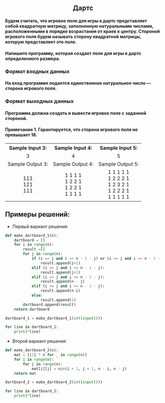 <h2 style="text-align:center">Дартс</h2>

#### Будем считать, что игровое поле для игры в дартс представляет собой квадратную матрицу, заполненную натуральными числами, расположенными в порядке возрастания от краев к центру. Стороной игрового поля будем называть сторону квадратной матрицы, которую представляет это поле.

#### Напишите программу, которая создает поле для игры в дартс определенного размера.

### Формат входных данных
#### На вход программе подается единственное натуральное число — сторона игрового поля.

### Формат выходных данных
#### Программа должна создать и вывести игровое поле с заданной стороной.

#### Примечание 1. Гарантируется, что сторона игрового поля не превышает 18.

<table align="center">
  <tbody>
    <tr>
      <th>Sample Input 3: </th>
      <th>Sample Input 4: </th>
      <th>Sample Input 5:</th>
    </tr>
    <tr>
      <td align="center">3</td>
      <td align="center">4</td>
      <td align="center">5</td>
    </tr>
    <tr>
      <td>Sample Output 3:</td>
      <td>Sample Output 4:</td>
      <td>Sample Output 5:</td>
    </tr>
    <tr>
      <td align="center">
      111<br>
      121<br>
      111<br>
      </td>
      <td align="center">
      1 1 1 1<br>
      1 2 2 1<br>
      1 2 2 1<br>
      1 1 1 1<br>
      </td>
      <td align="center">
      1 1 1 1 1<br>
      1 2 2 2 1<br>
      1 2 3 2 1<br>
      1 2 2 2 1<br>
      1 1 1 1 1<br>
      </td>
    </tr>
  </tbody>
</table>

## Примеры решений:
* Первый вариант решения
```python
def make_dartboard_1(n):
    dartboard = []
    for i in range(n):
        result =[]
        for j in range(n):            
            if (i == j and i <= n - 1 - j) or (i <= j and i <= n - 1 - j):
                result.append(i+1)
            elif (i >= j and i <= n - 1 - j):
                result.append(j+1)
            elif (i <= j and i >= n - 1 - j):
                result.append(n - j)
            elif (i >= j and i >= n - 1 - j):
                result.append(n-i)
            else:
                result.append(1)
        dartboard.append(result)
    return dartboard

dartboard_1 = make_dartboard_1(int(input()))

for line in dartboard_1:
    print(*line)
```
* Второй вариант решения
```python
def make_dartboard_2(n):
    mat = [[1] * n for _ in range(n)]
    for i in range(n):
        for j in range(n):
            mat[i][j] = min(i + 1, j + 1, n - i, n - j)
    return mat

dartboard_2 = make_dartboard_2(int(input()))

for line in dartboard_2:
    print(*line)
```


